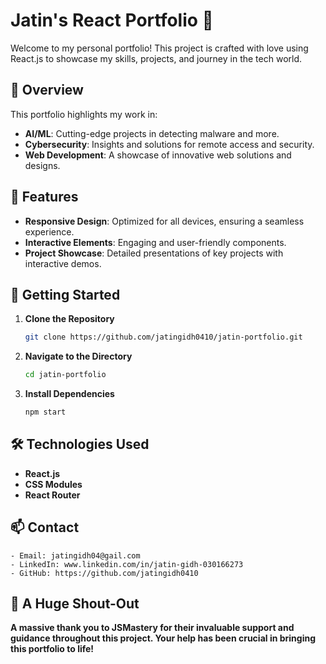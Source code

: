 # Jatin's React Portfolio 🚀

Welcome to my personal portfolio! This project is crafted with love using React.js to showcase my skills, projects, and journey in the tech world.

## 📜 Overview

This portfolio highlights my work in:

- **AI/ML**: Cutting-edge projects in detecting malware and more.
- **Cybersecurity**: Insights and solutions for remote access and security.
- **Web Development**: A showcase of innovative web solutions and designs.

## 🎨 Features

- **Responsive Design**: Optimized for all devices, ensuring a seamless experience.
- **Interactive Elements**: Engaging and user-friendly components.
- **Project Showcase**: Detailed presentations of key projects with interactive demos.

## 🔧 Getting Started

1. **Clone the Repository**
    ```bash
   git clone https://github.com/jatingidh0410/jatin-portfolio.git
2. **Navigate to the Directory**
    ```bash
    cd jatin-portfolio
3. **Install Dependencies**
    ```bash
    npm start
## 🛠️ Technologies Used
- **React.js**
- **CSS Modules**
- **React Router**

## 📫 Contact
    - Email: jatingidh04@gail.com
    - LinkedIn: www.linkedin.com/in/jatin-gidh-030166273
    - GitHub: https://github.com/jatingidh0410
    
## 🎉 A Huge Shout-Out 
**A massive thank you to JSMastery for their invaluable support and guidance throughout this project. Your help has been crucial in bringing this portfolio to life!**
